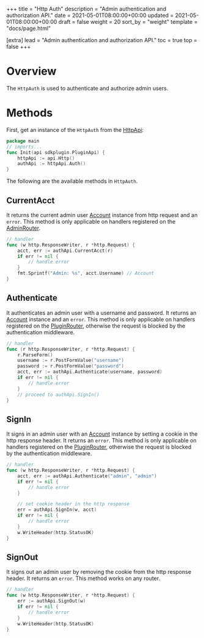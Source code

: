 +++
title = "Http Auth"
description = "Admin authentication and authorization API."
date = 2021-05-01T08:00:00+00:00
updated = 2021-05-01T08:00:00+00:00
draft = false
weight = 20
sort_by = "weight"
template = "docs/page.html"

[extra]
lead = "Admin authentication and authorization API."
toc = true
top = false
+++

# Overview

The `HttpAuth` is used to authenticate and authorize admin users.

# Methods
First, get an instance of the `HttpAuth` from the [HttpApi](../http-api#auth):
```go
package main
// imports...
func Init(api sdkplugin.PluginApi) {
    httpApi := api.Http()
    authApi := httpApi.Auth()
}
```

The following are the available methods in `HttpAuth`.

## CurrentAcct
It returns the current admin user [Account](../accounts-api#account-instance) instance from http request and an `error`. This method is only applicable on handlers registered on the [AdminRouter](../http-api#admin-router).
```go
// handler
func (w http.ResponseWriter, r *http.Request) {
    acct, err := authApi.CurrentAcct(r)
    if err != nil {
        // handle error
    }
    fmt.Sprintf("Admin: %s", acct.Username) // Account
}
```

## Authenticate
It authenticates an admin user with a username and password. It returns an [Account](../accounts-api#account-instance) instance and an `error`. This method is only applicable on handlers registered on the [PluginRouter](../http-api#plugin-router), otherwise the request is blocked by the authentication middleware.
```go
// handler
func (r http.ResponseWriter, r *http.Request) {
    r.ParseForm()
    username := r.PostFormValue("username")
    password := r.PostFormValue("password")
    acct, err := authApi.Authenticate(username, password)
    if err != nil {
        // handle error
    }
    // proceed to authApi.SignIn()
}
```

## SignIn
It signs in an admin user with an [Account](../accounts-api#account-instance) instance by setting a cookie in the http response header. It returns an `error`. This method is only applicable on handlers registered on the [PluginRouter](../http-api#plugin-router), otherwise the request is blocked by the authentication middleware.
```go
// handler
func (w http.ResponseWriter, r *http.Request) {
    acct, err := authApi.Authenticate("admin", "admin")
    if err != nil {
        // handle error
    }

    // set cookie header in the http response
    err = authApi.SignIn(w, acct)
    if err != nil {
        // handle error
    }
    w.WriteHeader(http.StatusOK)
}
```

## SignOut
It signs out an admin user by removing the cookie from the http response header. It returns an `error`. This method works on any router.
```go
// handler
func (w http.ResponseWriter, r *http.Request) {
    err := authApi.SignOut(w)
    if err != nil {
        // handle error
    }
    w.WriteHeader(http.StatusOK)
}
```

